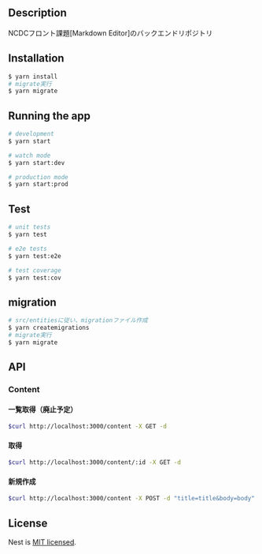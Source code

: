 ## Description
NCDCフロント課題[Markdown Editor]のバックエンドリポジトリ

## Installation

```bash
$ yarn install
# migrate実行
$ yarn migrate
```

## Running the app

```bash
# development
$ yarn start

# watch mode
$ yarn start:dev

# production mode
$ yarn start:prod
```

## Test

```bash
# unit tests
$ yarn test

# e2e tests
$ yarn test:e2e

# test coverage
$ yarn test:cov
```

## migration
```bash
# src/entitiesに従い、migrationファイル作成
$ yarn createmigrations
# migrate実行
$ yarn migrate
```


## API
### Content

#### 一覧取得（廃止予定）
```bash
$curl http://localhost:3000/content -X GET -d
```

#### 取得
```bash
$curl http://localhost:3000/content/:id -X GET -d
```

#### 新規作成
```bash
$curl http://localhost:3000/content -X POST -d "title=title&body=body"
```

## License

Nest is [MIT licensed](LICENSE).
